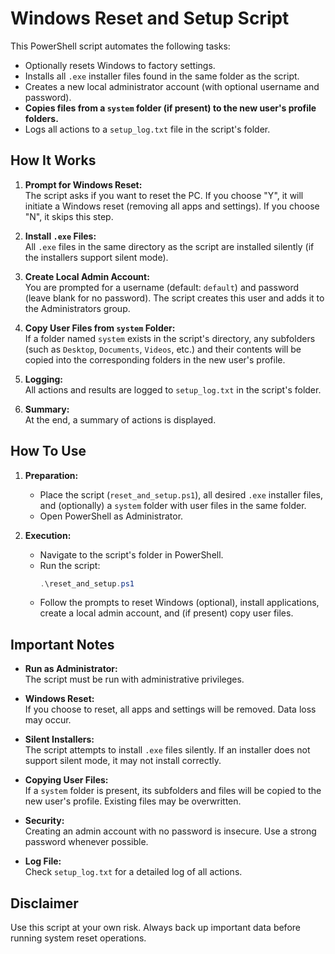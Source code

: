 # Windows Reset and Setup Script

This PowerShell script automates the following tasks:
- Optionally resets Windows to factory settings.
- Installs all `.exe` installer files found in the same folder as the script.
- Creates a new local administrator account (with optional username and password).
- **Copies files from a `system` folder (if present) to the new user's profile folders.**
- Logs all actions to a `setup_log.txt` file in the script's folder.

## How It Works

1. **Prompt for Windows Reset:**  
   The script asks if you want to reset the PC. If you choose "Y", it will initiate a Windows reset (removing all apps and settings). If you choose "N", it skips this step.

2. **Install `.exe` Files:**  
   All `.exe` files in the same directory as the script are installed silently (if the installers support silent mode).

3. **Create Local Admin Account:**  
   You are prompted for a username (default: `default`) and password (leave blank for no password). The script creates this user and adds it to the Administrators group.

4. **Copy User Files from `system` Folder:**  
   If a folder named `system` exists in the script's directory, any subfolders (such as `Desktop`, `Documents`, `Videos`, etc.) and their contents will be copied into the corresponding folders in the new user's profile.

5. **Logging:**  
   All actions and results are logged to `setup_log.txt` in the script's folder.

6. **Summary:**  
   At the end, a summary of actions is displayed.

## How To Use

1. **Preparation:**
   - Place the script (`reset_and_setup.ps1`), all desired `.exe` installer files, and (optionally) a `system` folder with user files in the same folder.
   - Open PowerShell as Administrator.

2. **Execution:**
   - Navigate to the script's folder in PowerShell.
   - Run the script:
     ```powershell
     .\reset_and_setup.ps1
     ```
   - Follow the prompts to reset Windows (optional), install applications, create a local admin account, and (if present) copy user files.

## Important Notes

- **Run as Administrator:**  
  The script must be run with administrative privileges.

- **Windows Reset:**  
  If you choose to reset, all apps and settings will be removed. Data loss may occur.

- **Silent Installers:**  
  The script attempts to install `.exe` files silently. If an installer does not support silent mode, it may not install correctly.

- **Copying User Files:**  
  If a `system` folder is present, its subfolders and files will be copied to the new user's profile. Existing files may be overwritten.

- **Security:**  
  Creating an admin account with no password is insecure. Use a strong password whenever possible.

- **Log File:**  
  Check `setup_log.txt` for a detailed log of all actions.

## Disclaimer

Use this script at your own risk. Always back up important data before running system reset operations.